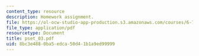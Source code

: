 ```yaml
---
content_type: resource
description: Homework assignment.
file: https://ol-ocw-studio-app-production.s3.amazonaws.com/courses/6-781j-submicrometer-and-nanometer-technology-spring-2006/8bc3e4880ba5edca50d41b1a9ed99999_pset_03.pdf
file_type: application/pdf
resourcetype: Document
title: pset_03.pdf
uid: 8bc3e488-0ba5-edca-50d4-1b1a9ed99999
---
```

